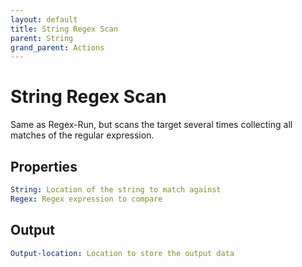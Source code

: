 ```yaml
---
layout: default
title: String Regex Scan
parent: String
grand_parent: Actions
---
```

# String Regex Scan
Same as Regex-Run, but scans the target several times collecting all matches of the regular expression.

## Properties
```yaml
String: Location of the string to match against
Regex: Regex expression to compare
```
## Output
```yaml
Output-location: Location to store the output data
```
